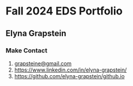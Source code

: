 # Fall 2024 EDS Portfolio
## Elyna Grapstein

### Make Contact
1. grapsteine@gmail.com
2. https://www.linkedin.com/in/elyna-grapstein/
3. https://github.com/elyna-grapstein/github.io
